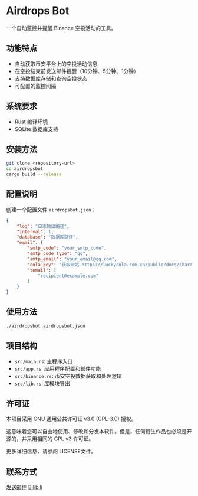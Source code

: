 # Airdrops Bot

一个自动监控并提醒 Binance 空投活动的工具。

## 功能特点

- 自动获取币安平台上的空投活动信息
- 在空投结束前发送邮件提醒（10分钟、5分钟、1分钟）
- 支持数据库存储和查询空投状态
- 可配置的监控间隔

## 系统要求

- Rust 编译环境
- SQLite 数据库支持

## 安装方法

```bash
git clone <repository-url>
cd airdropsbot
cargo build --release
```

## 配置说明

创建一个配置文件 `airdropsbot.json`：

```json
{
    "log": "日志输出路径",
    "interval": 1,
    "database": "数据库路径",
    "email": {
        "smtp_code": "your_smtp_code",
        "smtp_code_type": "qq",
        "smtp_email": "your_email@qq.com",
        "cola_key": "获取网站 https://luckycola.com.cn/public/docs/shares/api/mail.html",
        "tomail": [
            "recipient@example.com"
        ]
    }
}
```

## 使用方法

```bash
./airdropsbot airdropsbot.json
```

## 项目结构

- `src/main.rs`: 主程序入口
- `src/app.rs`: 应用程序配置和邮件功能
- `src/binance.rs`: 币安空投数据获取和处理逻辑
- `src/lib.rs`: 库模块导出

## 许可证

本项目采用 GNU 通用公共许可证 v3.0 (GPL-3.0) 授权。

这意味着您可以自由地使用、修改和分发本软件。但是，​​任何衍生作品也必须是开源的，并采用相同的 GPL v3 许可证。​

更多详细信息，请参阅 LICENSE文件。

## 联系方式
[发送邮件](mailto:zhongzhenjie0729@outlook.com)
[Bilibili](https://space.bilibili.com/1362205077)
